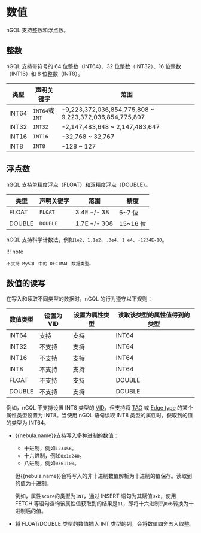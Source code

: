 # 数值

nGQL 支持整数和浮点数。

## 整数

nGQL 支持带符号的 64 位整数（INT64）、32 位整数（INT32）、16 位整数（INT16）和 8 位整数（INT8）。

| 类型 | 声明关键字 | 范围 |
|-|-|-|
| INT64 | `INT64`或`INT` | -9,223,372,036,854,775,808 ~ 9,223,372,036,854,775,807 |
| INT32 | `INT32` | -2,147,483,648 ~ 2,147,483,647 |
| INT16 | `INT16` | -32,768 ~ 32,767 |
| INT8 | `INT8` | -128 ~ 127 |

## 浮点数

nGQL 支持单精度浮点（FLOAT）和双精度浮点（DOUBLE）。

| 类型 | 声明关键字 | 范围 | 精度 |
|-|-|-|-|
| FLOAT | `FLOAT` | 3.4E +/- 38 | 6~7 位 |
| DOUBLE | `DOUBLE` | 1.7E +/- 308 | 15~16 位 |

nGQL 支持科学计数法，例如`1e2`、`1.1e2`、`.3e4`、`1.e4`、`-1234E-10`。

!!! note

    不支持 MySQL 中的 DECIMAL 数据类型。

## 数值的读写

在写入和读取不同类型的数据时，nGQL 的行为遵守以下规则：

| 数值类型 | 设置为 VID | 设置为属性类型 | 读取该类型的属性值得到的类型 |
|-|-|-|-|
| INT64 | 支持 | 支持 | INT64 |
| INT32 | 不支持 | 支持 | INT64 |
| INT16 | 不支持 | 支持 | INT64 |
| INT8 | 不支持 | 支持 | INT64 |
| FLOAT | 不支持 | 支持 | DOUBLE |
| DOUBLE | 不支持 | 支持 | DOUBLE |

例如，nGQL 不支持设置 INT8 类型的 [VID](../../1.introduction/3.vid.md)，但支持将 [TAG](../10.tag-statements/1.create-tag.md) 或 [Edge type](../11.edge-type-statements/1.create-edge.md) 的某个属性类型设置为 INT8。当使用 nGQL 语句读取 INT8 类型的属性时，获取到的值的类型为 INT64。

- {{nebula.name}}支持写入多种进制的数值：

  - 十进制，例如`123456`。
  - 十六进制，例如`0x1e240`。
  - 八进制，例如`0361100`。

  但{{nebula.name}}会将写入的非十进制数值解析为十进制的值保存。读取到的值为十进制。

  例如，属性`score`的类型为`INT`，通过 INSERT 语句为其赋值`0xb`，使用 FETCH 等语句查询该属性值获取到的结果是`11`，即将十六进制的`0xb`转换为十进制后的值。

- 将 FLOAT/DOUBLE 类型的数值插入 INT 类型的列，会将数值四舍五入取整。

